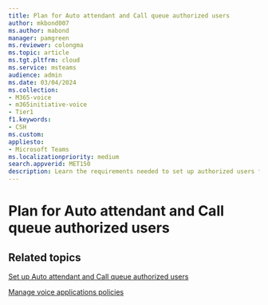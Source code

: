 ```yaml
---
title: Plan for Auto attendant and Call queue authorized users
author: mkbond007
ms.author: mabond
manager: pamgreen
ms.reviewer: colongma
ms.topic: article
ms.tgt.pltfrm: cloud
ms.service: msteams
audience: admin
ms.date: 03/04/2024
ms.collection: 
- M365-voice
- m365initiative-voice
- Tier1
f1.keywords:
- CSH
ms.custom:
appliesto: 
- Microsoft Teams
ms.localizationpriority: medium
search.appverid: MET150
description: Learn the requirements needed to set up authorized users for Auto attendants and Call queues.
---
```


# Plan for Auto attendant and Call queue authorized users

## Related topics

[Set up Auto attendant and Call queue authorized users](aa-cq-authorized-users.md)

[Manage voice applications policies](manage-voice-applications-policies.md)
